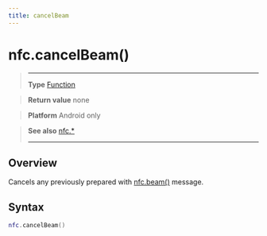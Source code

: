 ```yaml
---
title: cancelBeam
---
```

# nfc.cancelBeam()

> --------------------- ------------------------------------------------------------------------------------------
> __Type__              [Function](https://docs.coronalabs.com/api/type/Function.html)

> __Return value__      none

> __Platform__          Android only

> __See also__          [nfc.*](/plugin/nfc/)
> --------------------- ------------------------------------------------------------------------------------------

## Overview

Cancels any previously prepared with [nfc.beam()](/plugin/nfc/beam) message.

## Syntax
```lua
nfc.cancelBeam()
```